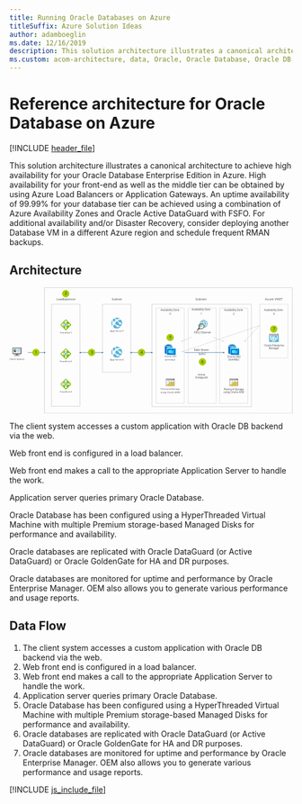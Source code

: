 ```yaml
---
title: Running Oracle Databases on Azure
titleSuffix: Azure Solution Ideas
author: adamboeglin
ms.date: 12/16/2019
description: This solution architecture illustrates a canonical architecture to achieve high availability for your Oracle Database Enterprise Edition in Azure.
ms.custom: acom-architecture, data, Oracle, Oracle Database, Oracle DB, Oracle on Azure, Oracle DB architecture, interactive-diagram, 'https://azure.microsoft.com/solutions/architecture/reference-architecture-for-oracle-database-on-azure/'
---
```

# Reference architecture for Oracle Database on Azure

[!INCLUDE [header_file](../header.md)]

This solution architecture illustrates a canonical architecture to achieve high availability for your Oracle Database Enterprise Edition in Azure. High availability for your front-end as well as the middle tier can be obtained by using Azure Load Balancers or Application Gateways. An uptime availability of 99.99% for your database tier can be achieved using a combination of Azure Availability Zones and Oracle Active DataGuard with FSFO. For additional availability and/or Disaster Recovery, consider deploying another Database VM in a different Azure region and schedule frequent RMAN backups.

## Architecture

<svg class="architecture-diagram" aria-labelledby="reference-architecture-for-oracle-database-on-azure" height="507" viewbox="0 0 1139 507"  xmlns="http://www.w3.org/2000/svg">
    <g transform="translate(-12 -11)" fill="none" fill-rule="evenodd" stroke="none" stroke-width="1">
        <path d="M0 533.821h1159.641V0H0z"/>
        <path stroke="#9F9F9F" stroke-linecap="round" d="M182.286 488.767h113.268V78.906H182.286zM387.21 352.096h113.268V78.906H387.21zM715.186 476.664v.5h-.5"/>
        <path d="M711.663 477.164H604.319" stroke="#9F9F9F" stroke-dasharray="1.008,3.024" stroke-linecap="round"/>
        <path stroke="#9F9F9F" stroke-linecap="round" d="M602.807 477.164h-.5v-.5"/>
        <path d="M602.307 473.673V96.307" stroke="#9F9F9F" stroke-dasharray="0.997,2.991" stroke-linecap="round"/>
        <path stroke="#9F9F9F" stroke-linecap="round" d="M602.307 94.812v-.5h.5"/>
        <path d="M605.831 94.312h107.343" stroke="#9F9F9F" stroke-dasharray="1.008,3.024" stroke-linecap="round"/>
        <path stroke="#9F9F9F" stroke-linecap="round" d="M714.686 94.312h.5v.5"/>
        <path d="M715.186 97.803v377.365" stroke="#9F9F9F" stroke-dasharray="0.997,2.991" stroke-linecap="round"/>
        <path stroke="#9F9F9F" stroke-linecap="round" d="M843.863 476.664v.5h-.5"/>
        <path d="M840.34 477.164H732.996" stroke="#9F9F9F" stroke-dasharray="1.008,3.024" stroke-linecap="round"/>
        <path stroke="#9F9F9F" stroke-linecap="round" d="M731.484 477.164h-.5v-.5"/>
        <path d="M730.984 473.673V96.307" stroke="#9F9F9F" stroke-dasharray="0.997,2.991" stroke-linecap="round"/>
        <path stroke="#9F9F9F" stroke-linecap="round" d="M730.984 94.812v-.5h.5"/>
        <path d="M734.508 94.312h107.344" stroke="#9F9F9F" stroke-dasharray="1.008,3.024" stroke-linecap="round"/>
        <path stroke="#9F9F9F" stroke-linecap="round" d="M843.363 94.312h.5v.5"/>
        <path d="M843.863 97.803V475.17" stroke="#9F9F9F" stroke-dasharray="0.997,2.991" stroke-linecap="round"/>
        <path stroke="#9F9F9F" stroke-linecap="round" d="M970.694 476.664v.5h-.5"/>
        <path d="M967.17 477.164H859.827" stroke="#9F9F9F" stroke-dasharray="1.008,3.024" stroke-linecap="round"/>
        <path stroke="#9F9F9F" stroke-linecap="round" d="M858.314 477.164h-.5v-.5"/>
        <path d="M857.814 473.673V96.307" stroke="#9F9F9F" stroke-dasharray="0.997,2.991" stroke-linecap="round"/>
        <path stroke="#9F9F9F" stroke-linecap="round" d="M857.814 94.812v-.5h.5"/>
        <path d="M861.339 94.312h107.344" stroke="#9F9F9F" stroke-dasharray="1.008,3.024" stroke-linecap="round"/>
        <path stroke="#9F9F9F" stroke-linecap="round" d="M970.194 94.312h.5v.5"/>
        <path d="M970.694 97.803v377.365" stroke="#9F9F9F" stroke-dasharray="0.997,2.991" stroke-linecap="round"/>
        <text fill="#525252" font-family="SegoeUI-Semibold, Segoe UI" font-size="9.745" font-weight="500">
            <tspan x="417.335" y="189.252">A</tspan><tspan letter-spacing="-.005" x="423.878" y="189.252">p</tspan><tspan x="429.745" y="189.252">p Se</tspan><tspan letter-spacing=".391" x="448.779" y="189.252">r</tspan><tspan letter-spacing="-.073" x="453.167" y="189.252">v</tspan><tspan x="457.962" y="189.252">er1</tspan>
        </text>
        <text fill="#525252" font-family="SegoeUI-Semibold, Segoe UI" font-size="9.745" font-weight="500">
            <tspan x="215.595" y="196.249">F</tspan><tspan letter-spacing="-.084" x="220.492" y="196.249">r</tspan><tspan x="223.929" y="196.249">o</tspan><tspan letter-spacing=".006" x="229.749" y="196.249">n</tspan><tspan x="235.441" y="196.249">t</tspan><tspan letter-spacing="-.005" x="238.962" y="196.249">E</tspan><tspan x="244.001" y="196.249">nd 1</tspan>
        </text>
        <text fill="#525252" font-family="SegoeUI-Semibold, Segoe UI" font-size="9.745" font-weight="500">
            <tspan x="214.855" y="312.249">F</tspan><tspan letter-spacing="-.084" x="219.751" y="312.249">r</tspan><tspan x="223.188" y="312.249">o</tspan><tspan letter-spacing=".006" x="229.008" y="312.249">n</tspan><tspan x="234.7" y="312.249">tEnd 2</tspan>
        </text>
        <text fill="#525252" font-family="SegoeUI-Semibold, Segoe UI" font-size="9.745" font-weight="500">
            <tspan x="12.423" y="302.25">Client </tspan><tspan letter-spacing="-.229" x="40.631" y="302.25">S</tspan><tspan x="45.475" y="302.25">ys</tspan><tspan letter-spacing="-.054" x="54.63" y="302.25">t</tspan><tspan x="58.041" y="302.25">em</tspan>
        </text>
        <text fill="#525252" font-family="SegoeUI-Semibold, Segoe UI" font-size="9.745" font-weight="500">
            <tspan x="214.855" y="433.248">F</tspan><tspan letter-spacing="-.084" x="219.751" y="433.248">r</tspan><tspan x="223.188" y="433.248">o</tspan><tspan letter-spacing=".006" x="229.008" y="433.248">n</tspan><tspan x="234.7" y="433.248">tEnd 3</tspan>
        </text>
        <text fill="#525252" font-family="SegoeUI-Semibold, Segoe UI" font-size="9.745" font-weight="500">
            <tspan x="416.594" y="303.985">A</tspan><tspan letter-spacing="-.005" x="423.137" y="303.985">pp</tspan><tspan x="434.871" y="303.985"> Se</tspan><tspan letter-spacing=".392" x="448.033" y="303.985">r</tspan><tspan letter-spacing="-.073" x="452.422" y="303.985">v</tspan><tspan x="457.217" y="303.985">er2</tspan>
        </text>
        <text fill="#525252" font-family="SegoeUI-Semibold, Segoe UI" font-size="9.745" font-weight="500">
            <tspan x="635.671" y="291.988">Oracle SB1</tspan>
        </text>
        <text fill="#525252" font-family="SegoeUI-Semibold, Segoe UI" font-size="9.745" font-weight="500">
            <tspan x="638.165" y="303.682">(prima</tspan><tspan letter-spacing=".392" x="667.145" y="303.682">r</tspan><tspan x="671.534" y="303.682">y)</tspan>
        </text>
        <text fill="#525252" font-family="SegoeUI-Semibold, Segoe UI" font-size="9.745" font-weight="500">
            <tspan x="620.439" y="423.2">P</tspan><tspan letter-spacing="-.085" x="626.135" y="423.2">r</tspan><tspan x="629.571" y="423.2">emium </tspan><tspan letter-spacing="-.277" x="662.923" y="423.2">S</tspan><tspan letter-spacing="-.054" x="667.672" y="423.2">t</tspan><tspan x="671.082" y="423.2">orage</tspan>
        </text>
        <text fill="#525252" font-family="SegoeUI-Semibold, Segoe UI" font-size="9.745" font-weight="500">
            <tspan x="619.464" y="434.895">usin</tspan><tspan letter-spacing="-.005" x="637.584" y="434.895">g</tspan><tspan x="643.452" y="434.895"> Oracle ASM</tspan>
        </text>
        <text fill="#525252" font-family="SegoeUI-Semibold, Segoe UI" font-size="10.234" font-weight="500" letter-spacing="-.274">
            <tspan x="755.148" y="266.944">R</tspan><tspan x="760.976" y="266.944">edo </tspan><tspan letter-spacing="-.292" x="781.504" y="266.944">S</tspan><tspan x="786.489" y="266.944">t</tspan><tspan letter-spacing="-.088" x="790.187" y="266.944">r</tspan><tspan x="793.797" y="266.944">eam</tspan>
        </text>
        <text fill="#525252" font-family="SegoeUI-Semibold, Segoe UI" font-size="10.234" font-weight="500">
            <tspan x="770.418" y="364.977">Acti</tspan><tspan letter-spacing="-.077" x="788.472" y="364.977">v</tspan><tspan x="793.508" y="364.977">e</tspan>
        </text>
        <text fill="#525252" font-family="SegoeUI-Semibold, Segoe UI" font-size="10.234" font-weight="500">
            <tspan x="760.184" y="377.258">Data</tspan><tspan letter-spacing="-.005" x="781.906" y="377.258">g</tspan><tspan x="788.067" y="377.258">ua</tspan><tspan letter-spacing="-.088" x="799.381" y="377.258">r</tspan><tspan x="802.991" y="377.258">d</tspan>
        </text>
        <text fill="#525252" font-family="SegoeUI-Semibold, Segoe UI" font-size="10.234" font-weight="500" letter-spacing="-.115">
            <tspan x="754.309" y="196.155">F</tspan><tspan x="759.217" y="196.155">SFQ O</tspan><tspan letter-spacing="-.005" x="788.215" y="196.155">b</tspan><tspan x="794.376" y="196.155">se</tspan><tspan letter-spacing=".41" x="804.226" y="196.155">r</tspan><tspan letter-spacing="-.077" x="808.834" y="196.155">v</tspan><tspan x="813.869" y="196.155">er</tspan>
        </text>
        <text fill="#525252" font-family="SegoeUI-Semibold, Segoe UI" font-size="10.234" font-weight="500">
            <tspan x="888.355" y="293.573">Oracle DB2</tspan>
        </text>
        <text fill="#525252" font-family="SegoeUI-Semibold, Segoe UI" font-size="10.234" font-weight="500">
            <tspan x="892.377" y="305.854">(stan</tspan><tspan letter-spacing="-.005" x="915.199" y="305.854">db</tspan><tspan x="927.522" y="305.854">y)</tspan>
        </text>
        <text fill="#525252" font-family="SegoeUI-Semibold, Segoe UI" font-size="10.234" font-weight="500">
            <tspan x="1036.126" y="247.806">Oracle En</tspan><tspan letter-spacing="-.056" x="1079.995" y="247.806">t</tspan><tspan x="1083.577" y="247.806">er</tspan><tspan letter-spacing="-.005" x="1092.802" y="247.806">p</tspan><tspan x="1098.963" y="247.806">rise</tspan>
        </text>
        <text fill="#525252" font-family="SegoeUI-Semibold, Segoe UI" font-size="10.234" font-weight="500">
            <tspan x="1054.977" y="260.087">Mana</tspan><tspan letter-spacing="-.005" x="1081.092" y="260.087">g</tspan><tspan x="1087.253" y="260.087">er</tspan>
        </text>
        <text fill="#525252" font-family="SegoeUI-Semibold, Segoe UI" font-size="10.234" font-weight="500">
            <tspan x="874.028" y="424.324">P</tspan><tspan letter-spacing="-.089" x="880.009" y="424.324">r</tspan><tspan x="883.618" y="424.324">emium </tspan><tspan letter-spacing="-.29" x="918.643" y="424.324">S</tspan><tspan letter-spacing="-.056" x="923.63" y="424.324">t</tspan><tspan x="927.212" y="424.324">ora</tspan><tspan letter-spacing="-.005" x="942.453" y="424.324">g</tspan><tspan x="948.614" y="424.324">e</tspan>
        </text>
        <text fill="#525252" font-family="SegoeUI-Semibold, Segoe UI" font-size="10.234" font-weight="500">
            <tspan x="873.004" y="436.605">usin</tspan><tspan letter-spacing="-.005" x="892.033" y="436.605">g</tspan><tspan x="898.195" y="436.605"> Oracle ASM</tspan>
        </text>
        <text fill="#525252" font-family="SegoeUI-Semibold, Segoe UI" font-size="10.234" font-weight="500">
            <tspan x="773.017" y="283.206">(sync)</tspan>
        </text>
        <text fill="#525252" font-family="SegoeUI-Semibold, Segoe UI" font-size="10.234" font-weight="500" letter-spacing="-.216">
            <tspan x="620.191" y="105.808">A</tspan><tspan letter-spacing="-.167" x="626.627" y="105.808">v</tspan><tspan x="631.482" y="105.808">aila</tspan><tspan letter-spacing="-.005" x="647.513" y="105.808">b</tspan><tspan x="653.674" y="105.808">ility Zone</tspan>
        </text>
        <text fill="#525252" font-family="SegoeUI-Semibold, Segoe UI" font-size="12.428" font-weight="500">
            <tspan x="423.919" y="62.433">S</tspan><tspan letter-spacing=".007" x="430.685" y="62.433">u</tspan><tspan letter-spacing="-.006" x="437.944" y="62.433">b</tspan><tspan x="445.426" y="62.433">net</tspan>
        </text>
        <text fill="#525252" font-family="SegoeUI-Semibold, Segoe UI" font-size="12.428" font-weight="500">
            <tspan x="201.33" y="62.433">L</tspan><tspan letter-spacing="-.144" x="207.405" y="62.433">o</tspan><tspan x="214.536" y="62.433">a</tspan><tspan letter-spacing="-.006" x="221.023" y="62.433">d</tspan><tspan letter-spacing="-.152" x="228.505" y="62.433">b</tspan><tspan x="235.696" y="62.433">alancer</tspan>
        </text>
        <text fill="#525252" font-family="SegoeUI-Semibold, Segoe UI" font-size="10.234" font-weight="500">
            <tspan x="655.906" y="121.608">0</tspan>
        </text>
        <text fill="#525252" font-family="SegoeUI-Semibold, Segoe UI" font-size="10.234" font-weight="500" letter-spacing="-.216">
            <tspan x="1037.157" y="105.807">A</tspan><tspan letter-spacing="-.167" x="1043.592" y="105.807">v</tspan><tspan x="1048.448" y="105.807">aila</tspan><tspan letter-spacing="-.005" x="1064.478" y="105.807">b</tspan><tspan x="1070.64" y="105.807">ility Zone</tspan>
        </text>
        <text fill="#525252" font-family="SegoeUI-Semibold, Segoe UI" font-size="10.234" font-weight="500">
            <tspan x="1072.884" y="121.608">0</tspan>
        </text>
        <text fill="#525252" font-family="SegoeUI-Semibold, Segoe UI" font-size="10.234" font-weight="500" letter-spacing="-.216">
            <tspan x="745.107" y="104.63">A</tspan><tspan letter-spacing="-.167" x="751.542" y="104.63">v</tspan><tspan x="756.397" y="104.63">aila</tspan><tspan letter-spacing="-.005" x="772.428" y="104.63">b</tspan><tspan x="778.589" y="104.63">ility Zone</tspan>
        </text>
        <text fill="#525252" font-family="SegoeUI-Semibold, Segoe UI" font-size="13.313" font-weight="500">
            <tspan x="760.044" y="61.877">Subnet</tspan>
        </text>
        <text fill="#525252" font-family="SegoeUI-Semibold, Segoe UI" font-size="13.313" font-weight="500">
            <tspan x="1039.983" y="61.877">Azu</tspan><tspan letter-spacing="-.114" x="1062.871" y="61.877">r</tspan><tspan x="1067.567" y="61.877">e VN</tspan><tspan letter-spacing=".06" x="1097.054" y="61.877">E</tspan><tspan x="1104.07" y="61.877">T</tspan>
        </text>
        <text fill="#525252" font-family="SegoeUI-Semibold, Segoe UI" font-size="10.234" font-weight="500">
            <tspan x="780.783" y="121.608">1</tspan>
        </text>
        <text fill="#525252" font-family="SegoeUI-Semibold, Segoe UI" font-size="10.234" font-weight="500" letter-spacing="-.216">
            <tspan x="875.684" y="105.807">A</tspan><tspan letter-spacing="-.167" x="882.119" y="105.807">v</tspan><tspan x="886.975" y="105.807">aila</tspan><tspan letter-spacing="-.005" x="903.005" y="105.807">b</tspan><tspan x="909.167" y="105.807">ility Zone</tspan>
        </text>
        <text fill="#525252" font-family="SegoeUI-Semibold, Segoe UI" font-size="10.234" font-weight="500">
            <tspan x="911.411" y="121.608">2</tspan>
        </text>
        <path d="M443.942 176.213c11.863 0 21.481-9.712 21.481-21.69 0-11.982-9.618-21.693-21.48-21.693-11.865 0-21.482 9.711-21.482 21.692 0 11.98 9.617 21.691 21.481 21.691" fill="#FFF"/>
        <path d="M429.83 148.73c1.159-.421 2.422-.526 3.58-.21.21-.316.527-.527.737-.843 2-2.105 4.107-3.896 6.002-5.16-2.316-2.421-4.317-4.843-5.791-7.37-1.263.632-2.527 1.368-3.685 2.21-.843.738-1.58 1.37-2.317 2.212-.316 1.685-.421 5.055 1.474 9.16M443.202 140.622c5.897-3.159 11.055-3.159 14.425-2.737-3.896-3.265-8.844-4.95-13.793-4.95-2.212 0-4.423.316-6.635 1.053a189.443 189.443 0 006.002 6.634M426.882 158.838c-1.79-2.422-1.79-5.58 0-7.897-1.474-3.58-1.369-6.529-.842-8.634-4.95 7.265-5.16 17.057.105 24.534.105-2.21.421-4.738 1.263-7.477-.21-.104-.316-.315-.526-.526M447.203 144.728c2.527 2.527 4.95 4.844 7.16 6.739 2.001-1.158 4.528-.632 6.002 1.158 1.053 1.37 1.16 3.054.632 4.423 1.685 1.369 2.843 2.21 3.685 2.843 1.685-6.212.527-13.162-3.685-18.638-.105-.105-.21-.21-.21-.315-.422.105-5.897-.316-13.584 3.79M459.523 159.258c-2 1.58-4.949 1.16-6.529-.842-1.053-1.474-1.158-3.264-.526-4.844-2.738-2.106-5.58-4.528-8.319-6.95l-.21-.21.21.21c-1.79 1.158-3.685 2.74-5.686 4.53l-.737.736c1.053 2.105.948 4.633-.316 6.528.422.316.737.632 1.158.947 2.001 1.581 4.002 2.844 5.792 3.897 1.895-1.158 4.317-.843 5.686.947.421.527.632 1.158.737 1.685 5.37 1.58 9.266 1.053 10.635.737 1.053-1.474 1.79-3.054 2.422-4.738-.842-.527-2.21-1.474-4.317-2.948.21.105.105.211 0 .315M449.522 170.315c-1.896 1.475-4.528 1.053-6.002-.842-.632-.948-.948-2.001-.842-3.054-2.106-1.053-4.212-2.317-6.318-4.001-.632-.527-1.159-.948-1.79-1.474-.948.42-2 .526-3.054.526-1.474 3.896-1.685 7.477-1.474 9.793 3.896 3.264 8.845 4.948 13.794 4.948 4.633 0 9.161-1.473 13.057-4.421l1.895-1.58c-2.21 0-5.054-.105-8.318-.842-.21.21-.527.632-.948.947" fill="#59B3D8"/>
        <path d="M443.942 292.9c11.863 0 21.481-9.711 21.481-21.69 0-11.981-9.618-21.692-21.48-21.692-11.865 0-21.482 9.71-21.482 21.692 0 11.979 9.617 21.69 21.481 21.69" fill="#FFF"/>
        <path d="M429.83 265.417c1.159-.42 2.422-.526 3.58-.21.21-.316.527-.527.737-.843 2-2.106 4.107-3.896 6.002-5.16-2.316-2.422-4.317-4.844-5.791-7.37-1.263.632-2.527 1.368-3.685 2.211-.843.737-1.58 1.37-2.317 2.211-.316 1.685-.421 5.055 1.474 9.161M443.202 257.31c5.897-3.16 11.055-3.16 14.425-2.738-3.896-3.264-8.844-4.95-13.793-4.95-2.212 0-4.423.317-6.635 1.054a189.443 189.443 0 006.002 6.634M426.882 275.526c-1.79-2.422-1.79-5.58 0-7.897-1.474-3.581-1.369-6.53-.842-8.634-4.95 7.265-5.16 17.057.105 24.534.105-2.211.421-4.738 1.263-7.477-.21-.104-.316-.315-.526-.526M447.203 261.415c2.527 2.527 4.95 4.844 7.16 6.74 2.001-1.159 4.528-.633 6.002 1.157 1.053 1.37 1.16 3.054.632 4.423 1.685 1.37 2.843 2.211 3.685 2.843 1.685-6.212.527-13.162-3.685-18.638-.105-.105-.21-.21-.21-.315-.422.104-5.897-.316-13.584 3.79M459.523 275.946c-2 1.58-4.949 1.158-6.529-.842-1.053-1.474-1.158-3.264-.526-4.844-2.738-2.106-5.58-4.528-8.319-6.95l-.21-.21.21.21c-1.79 1.158-3.685 2.739-5.686 4.529l-.737.737c1.053 2.105.948 4.633-.316 6.528.422.316.737.632 1.158.947 2.001 1.58 4.002 2.843 5.792 3.897 1.895-1.158 4.317-.843 5.686.947.421.527.632 1.158.737 1.685 5.37 1.58 9.266 1.053 10.635.737 1.053-1.474 1.79-3.054 2.422-4.738-.842-.527-2.21-1.475-4.317-2.948.21.105.105.21 0 .315M449.522 287.002c-1.896 1.475-4.528 1.053-6.002-.842-.632-.948-.948-2-.842-3.054-2.106-1.053-4.212-2.317-6.318-4-.632-.528-1.159-.949-1.79-1.475-.948.421-2 .526-3.054.526-1.474 3.896-1.685 7.476-1.474 9.793 3.896 3.264 8.845 4.948 13.794 4.948 4.633 0 9.161-1.473 13.057-4.42l1.895-1.58c-2.21 0-5.054-.107-8.318-.843-.21.21-.527.632-.948.947" fill="#59B3D8"/>
        <path d="M643.108 407.809h32.062c.71 0 1.35-.498 1.35-1.351v-23.531l-33.625-.568.213 25.45z" fill="#A0A1A2"/>
        <path d="M643.676 397.999h8.957v-5.403h-8.957v5.403zm10.663-7.322v-5.403h8.957v1.564l3.626-3.91h-25.948v23.531c0 .711.711 1.351 1.351 1.351h1.493l2.345-2.56h-2.487v-5.402h7.535l3.128-3.342v-3.91h3.626l1.777-1.919h-5.403z" fill="#BABBBC"/>
        <path d="M675.167 377.525h-4.408l-5.047 5.402h10.806v-4.051c0-.711-.498-1.351-1.35-1.351" fill="#7A7A7A"/>
        <path d="M671.97 377.525h-29.646c-.639 0-1.35.64-1.35 1.35v4.052h25.948l5.047-5.402z" fill="#9E9E9E"/>
        <path d="M640.974 406.46c0 .71.498 1.35 1.35 1.35-.64 0-1.35-.64-1.35-1.35" fill="#A0A1A2"/>
        <path d="M642.324 377.525c-.852 0-1.35.64-1.35 1.35 0-.71.71-1.35 1.35-1.35" fill="#7A7A7A"/>
        <path fill="#FFF" d="M663.297 390.677v-3.839l-3.555 3.84zM654.339 385.273v5.403h5.403l3.554-3.84v-1.563z"/>
        <path fill="#FCD116" d="M654.339 398h8.957v-5.403h-5.332l-3.625 3.91z"/>
        <path fill="#FADC6A" d="M654.339 396.507l3.625-3.91h-3.625z"/>
        <path fill="#FFF" d="M643.675 398h8.958v-5.403h-8.958z"/>
        <path fill="#FCD116" d="M652.632 405.25v-5.402h-1.422l-5.047 5.402z"/>
        <path fill="#FADC6A" d="M643.676 405.25h2.488l5.048-5.402h-7.536z"/>
        <path fill="#FCD116" d="M665.001 397.998h8.958v-5.403h-8.958z"/>
        <path fill="#FFF" d="M665.001 390.677h8.958v-5.402h-8.958zM643.675 398h8.958v-5.403h-8.958z"/>
        <path fill="#FCD116" d="M654.339 405.25h8.957v-5.402h-8.957zM665.001 405.25h8.958v-5.402h-8.958z"/>
        <path fill="#FFF" d="M643.675 390.676h8.958v-5.403h-8.958z"/>
        <path d="M898.615 407.809h32.062c.71 0 1.35-.498 1.35-1.351v-23.531l-33.625-.568.213 25.45z" fill="#A0A1A2"/>
        <path d="M899.182 397.999h8.957v-5.403h-8.957v5.403zm10.664-7.322v-5.403h8.958v1.564l3.625-3.91h-25.948v23.531c0 .711.711 1.351 1.351 1.351h1.493l2.346-2.56h-2.489v-5.402h7.536l3.128-3.342v-3.91h3.625l1.778-1.919h-5.403z" fill="#BABBBC"/>
        <path d="M930.675 377.525h-4.408l-5.047 5.402h10.806v-4.051c0-.711-.498-1.351-1.351-1.351" fill="#7A7A7A"/>
        <path d="M927.476 377.525h-29.645c-.639 0-1.35.64-1.35 1.35v4.052h25.947l5.048-5.402z" fill="#9E9E9E"/>
        <path d="M896.481 406.46c0 .71.497 1.35 1.351 1.35-.64 0-1.35-.64-1.35-1.35" fill="#A0A1A2"/>
        <path d="M897.832 377.525c-.854 0-1.351.64-1.351 1.35 0-.71.71-1.35 1.35-1.35" fill="#7A7A7A"/>
        <path fill="#FFF" d="M918.803 390.677v-3.839l-3.554 3.84zM909.846 385.273v5.403h5.403l3.553-3.84v-1.563z"/>
        <path fill="#FCD116" d="M909.846 398h8.957v-5.403h-5.332l-3.625 3.91z"/>
        <path fill="#FADC6A" d="M909.846 396.507l3.625-3.91h-3.625z"/>
        <path fill="#FFF" d="M899.182 398h8.958v-5.403h-8.958z"/>
        <path fill="#FCD116" d="M908.14 405.25v-5.402h-1.423l-5.048 5.402z"/>
        <path fill="#FADC6A" d="M899.182 405.25h2.488l5.048-5.402h-7.536z"/>
        <path fill="#FCD116" d="M920.509 397.998h8.957v-5.403h-8.957z"/>
        <path fill="#FFF" d="M920.509 390.677h8.957v-5.402h-8.957zM899.182 398h8.958v-5.403h-8.958z"/>
        <path fill="#FCD116" d="M909.846 405.25h8.957v-5.402h-8.957zM920.509 405.25h8.957v-5.402h-8.957z"/>
        <path fill="#FFF" d="M899.182 390.676h8.958v-5.403h-8.958z"/>
        <path d="M1059.406 230.955h34.371c.863 0 1.569-.714 1.569-1.585v-24.568h-11.99l-23.95 26.153z" fill="#59B4D9"/>
        <path d="M1056.11 204.802V229.37c0 .871.705 1.585 1.568 1.585h1.727l23.951-26.153h-27.247z" fill="#59B4D9"/>
        <path d="M1056.11 204.802V229.37c0 .871.705 1.585 1.568 1.585h1.727l23.951-26.153h-27.247z" fill="#7DC3DF"/>
        <path fill="#A0A1A2" d="M1083.573 204.565h-27.464v.238h27.247z"/>
        <path d="M1090.636 200.125c0-.95-.707-1.664-1.648-1.664-.942 0-1.649.713-1.649 1.664v16.723h-3.216c-.313-1.903-1.256-3.726-2.668-5.232-1.883-1.9-4.316-2.93-6.985-2.93a9.812 9.812 0 00-6.983 2.93c-.628.635-.628 1.665 0 2.378.627.634 1.647.634 2.353 0 1.257-1.267 2.904-1.902 4.63-1.902 1.727 0 3.375.714 4.63 1.902 2.59 2.615 2.59 6.816 0 9.352-1.255 1.268-2.902 1.902-4.63 1.902-1.726 0-3.373-.713-4.63-1.902-.627-.634-1.646-.634-2.352 0-.629.633-.629 1.665 0 2.378 1.881 1.902 4.314 2.932 6.982 2.932 2.59 0 5.101-1.03 6.985-2.932 1.57-1.585 2.433-3.488 2.745-5.548h4.788c.941 0 1.648-.713 1.648-1.664v-18.387z" fill="#FFF"/>
        <path d="M1074.471 214.55c-1.569 0-2.903.95-3.53 2.298h-6.828v-16.723c0-.95-.706-1.664-1.648-1.664-.863 0-1.569.792-1.569 1.664v18.387c0 .951.706 1.664 1.647 1.664h8.475c.628 1.348 1.962 2.3 3.531 2.3 2.197 0 3.924-1.745 3.924-3.964-.078-2.22-1.883-3.963-4.002-3.963" fill="#FFF"/>
        <path d="M1093.774 197.194h-3.452l-6.967 7.608h11.988v-6.023a1.58 1.58 0 00-1.569-1.585" fill="#A0A1A2"/>
        <path d="M1057.678 197.194c-.863 0-1.569.713-1.569 1.585v6.023h27.248l6.967-7.608h-32.646z" fill="#B3B4B5"/>
        <path d="M907.503 253.484v-8.946h-15.031v29.619c0 2.056 3.102 3.869 7.697 4.836v-25.51h7.334z" fill="#0072C6"/>
        <path fill="#2D88CB" d="M907.745 244.537h-.242v8.946h15.555v-8.946z"/>
        <path d="M923.057 244.536c0 3.023-6.85 5.563-15.272 5.563-8.423 0-15.314-2.418-15.314-5.563 0-3.022 6.851-5.561 15.273-5.561s15.313 2.54 15.313 5.561" fill="#FFF"/>
        <path d="M919.956 244.294c0 1.975-5.48 3.627-12.17 3.627-6.69 0-12.17-1.652-12.17-3.627 0-2.056 5.48-3.708 12.17-3.708 6.69 0 12.17 1.652 12.17 3.708" fill="#0072C6"/>
        <path d="M917.415 246.51c1.652-.645 2.538-1.41 2.538-2.216 0-2.055-5.48-3.708-12.17-3.708-6.69 0-12.21 1.653-12.21 3.708 0 .806.967 1.653 2.539 2.216 2.216-.887 5.722-1.41 9.63-1.41 3.95-.04 7.456.523 9.673 1.41" fill="#2D88CB"/>
        <path fill="#0078D4" d="M901.542 282.133h34.495v-26.557h-34.495z"/>
        <path fill="#50E6FF" d="M901.542 258.441h34.495v-3.587h-34.495zM922.816 266.055v-2.539H906.98v11.445h6.286l3.87 3.99c.08.08.282 0 .241-.162l-.524-3.869h1.975a6.141 6.141 0 01-.766-2.941c.04-2.902 2.055-5.32 4.755-5.924"/>
        <path d="M925.356 267.062v-.443c-.322-.081-.726-.081-1.128-.081-3.022 0-5.56 2.459-5.56 5.56a5.522 5.522 0 005.56 5.563c.564 0 1.168-.081 1.692-.283l-2.82-2.74.806-1.491h1.49c.564 0 1.048-.483 1.048-1.048 0-.564-.484-1.048-1.048-1.048h-4.674l2.418-2.66v1.21h2.216a2.485 2.485 0 012.498 2.498 2.51 2.51 0 01-2.498 2.498l2.015 1.975a5.494 5.494 0 002.297-4.473 5.448 5.448 0 00-1.652-3.91h-1.693c-.524-.12-.967-.563-.967-1.127" fill="#50E6FF"/>
        <path d="M926.722 267.103c-.16 0-.24-.04-.28-.161-.042-.041-.042-.081-.042-.202 0-.201.162-.323.322-.323.202 0 .322.162.322.323 0 .16-.12.323-.322.363zm4.192-5.642l-2.942 2.942h-1.53a.534.534 0 00-.525.523v2.056c0 .282.242.523.524.523h2.015a.532.532 0 00.524-.523v-1.975h.322l.483-.483v-.565l.163-.161h.563l.322-.322v-.644l.444-.444h.402v-.968h-.765v.04z" fill="#50E6FF"/>
        <path d="M926.722 267.103c-.04-.04-.2-.08-.281-.161.04.08.12.16.281.16" fill="#50E6FF"/>
        <path d="M651.995 253.484v-8.946h-15.03v29.619c0 2.056 3.102 3.869 7.696 4.836v-25.51h7.334z" fill="#0072C6"/>
        <path fill="#2D88CB" d="M652.238 244.537h-.242v8.946h15.555v-8.946z"/>
        <path d="M667.55 244.536c0 3.023-6.85 5.563-15.272 5.563s-15.313-2.418-15.313-5.563c0-3.022 6.85-5.561 15.273-5.561 8.422 0 15.313 2.54 15.313 5.561" fill="#FFF"/>
        <path d="M664.449 244.294c0 1.975-5.48 3.627-12.17 3.627-6.689 0-12.17-1.652-12.17-3.627 0-2.056 5.481-3.708 12.17-3.708 6.69 0 12.17 1.652 12.17 3.708" fill="#0072C6"/>
        <path d="M661.908 246.51c1.651-.645 2.538-1.41 2.538-2.216 0-2.055-5.48-3.708-12.17-3.708-6.69 0-12.21 1.653-12.21 3.708 0 .806.966 1.653 2.538 2.216 2.217-.887 5.722-1.41 9.632-1.41 3.95-.04 7.456.523 9.672 1.41" fill="#2D88CB"/>
        <path fill="#0078D4" d="M646.035 282.133h34.495v-26.557h-34.495z"/>
        <path fill="#50E6FF" d="M646.035 258.441h34.495v-3.587h-34.495zM667.31 266.055v-2.539h-15.838v11.445h6.286l3.87 3.99c.08.08.281 0 .241-.162l-.524-3.869h1.974a6.152 6.152 0 01-.765-2.941c.04-2.902 2.055-5.32 4.755-5.924"/>
        <path d="M669.849 267.062v-.443c-.322-.081-.725-.081-1.128-.081-3.022 0-5.561 2.459-5.561 5.56a5.522 5.522 0 005.56 5.563c.565 0 1.17-.081 1.693-.283l-2.82-2.74.805-1.491h1.492c.563 0 1.047-.483 1.047-1.048 0-.564-.484-1.048-1.047-1.048h-4.675l2.418-2.66v1.21h2.216a2.485 2.485 0 012.499 2.498 2.51 2.51 0 01-2.5 2.498l2.016 1.975a5.494 5.494 0 002.297-4.473 5.448 5.448 0 00-1.652-3.91h-1.693c-.524-.12-.967-.563-.967-1.127" fill="#50E6FF"/>
        <path d="M671.216 267.103c-.161 0-.242-.04-.282-.161-.04-.041-.04-.081-.04-.202 0-.201.16-.323.322-.323.202 0 .322.162.322.323 0 .16-.12.323-.322.363zm4.19-5.642l-2.94 2.942h-1.532a.534.534 0 00-.524.523v2.056c0 .282.242.523.524.523h2.015a.533.533 0 00.524-.523v-1.975h.322l.484-.483v-.565l.16-.161h.565l.322-.322v-.644l.444-.444h.403v-.968h-.766v.04z" fill="#50E6FF"/>
        <path d="M671.215 267.103c-.04-.04-.2-.08-.282-.161.04.08.121.16.282.16" fill="#50E6FF"/>
        <path d="M793.298 142.97a14.606 14.606 0 00-14.577 14.228 11.133 11.133 0 0116.165 8.105 11.144 11.144 0 01-1.09 6.833 14.59 14.59 0 009.743-24.991 14.581 14.581 0 00-10.241-4.176" fill="#FFF"/>
        <path d="M794.135 172.766c3.174-2.782 6.559-7.194 6.559-15.191 0-7.998-3.331-12.584-6.59-15.211l-1.32 1.297c3.049 2.458 5.87 5.849 5.87 13.915 0 8.096-2.916 11.325-5.898 13.935l1.379 1.255z" fill="#3898C5"/>
        <path fill="#3898C5" d="M779.661 158.482h27.444v-1.829h-27.444zM793.385 150.728c-4.501 0-8.566-1.256-10.993-3.126l-1.098 1.098c2.707 2.174 7.108 3.595 12.09 3.595 4.984 0 9.386-1.421 12.092-3.596l-1.098-1.097c-2.426 1.87-6.491 3.126-10.993 3.126"/>
        <path d="M775.183 172.313l-8.637 8.636a2.44 2.44 0 003.451 3.451l8.641-8.631-3.455-3.456z" fill="#7A7B7B"/>
        <path d="M771.795 175.702a12.106 12.106 0 003.454 3.454l2.259-2.26-3.455-3.45-2.258 2.256z" fill="#1D1D1D"/>
        <path d="M783.645 174.753a7.772 7.772 0 007.772-7.773 7.772 7.772 0 10-15.544 0 7.772 7.772 0 007.772 7.773" fill="#FFF"/>
        <path d="M783.885 176.567a9.5 9.5 0 100-19 9.5 9.5 0 000 19" fill="#FFF"/>
        <path d="M788.135 156.768c.186-7.484 2.908-10.734 5.85-13.107l-1.32-1.297c-3.057 2.466-6.18 6.663-6.551 13.783.693.142 1.369.35 2.02.62M794.201 162.866c.207.514.376 1.043.505 1.582 3.967.219 7.483 1.394 9.675 3.079l1.096-1.097c-2.556-2.055-6.632-3.42-11.276-3.564" fill="#3898C5"/>
        <path d="M793.386 142.106a15.483 15.483 0 00-10.925 4.533 15.487 15.487 0 00-4.534 10.927c0 .03.005.062.005.095a11.013 11.013 0 011.983-.995 13.507 13.507 0 0126.678-1.957 13.498 13.498 0 01-.56 7.605 13.5 13.5 0 01-11.748 8.724c-.264.69-.596 1.353-.993 1.978.032 0 .063.005.094.005a15.46 15.46 0 100-30.92v.005z" fill="#3898C5"/>
        <path fill="#7FBA00" d="M782.66 172.248l-1.786-5.275-1.371 2.705h-2.53v-1.356h1.677l2.476-4.876 1.524 4.504 2.181-6.51 1.786 5.264 1.669-3.183h2.505v1.372h-1.721l-2.709 5.338-1.526-4.498z"/>
        <path d="M777.4 170.08c0-5.615 3.912-9.5 9.5-9.5a9.44 9.44 0 014.76 1.29 9.488 9.488 0 00-11.272-4.236 9.488 9.488 0 00-6.36 10.225 9.467 9.467 0 001.516 4.034 9.485 9.485 0 003.143 2.948 9.444 9.444 0 01-1.287-4.762" fill="#3898C5"/>
        <path d="M783.886 175.963a8.897 8.897 0 01-8.725-10.63 8.897 8.897 0 0117.621 1.733 8.896 8.896 0 01-8.896 8.895v.002zm0-20.902a12.001 12.001 0 00-11.774 14.346 12.002 12.002 0 0016.368 8.75 11.997 11.997 0 005.387-4.422 12.008 12.008 0 00-1.492-15.159 12.007 12.007 0 00-8.49-3.515z" fill="#7A7B7B"/>
        <path fill="#EBEBEB" d="M26.191 277.002h31.382v-22.419H26.191z"/>
        <path d="M47.42 279.248H37.61c1.179 4.194-.404 4.796-7.34 4.796v2.195h23.585v-2.195c-6.936 0-7.617-.6-6.436-4.796" fill="#7A7A7A"/>
        <path d="M57.922 252.685h.015H25.99h31.932z" fill="#707070"/>
        <path d="M57.942 252.686l-3.282 2.796h2.623v20.97h-27.25l-3.285 2.797H57.92c1.083 0 2.18-.966 2.18-2.051v-22.444c0-1.088-1.082-2.054-2.158-2.068" fill="#3E3E3E"/>
        <path d="M24.029 277.199v-22.443V277.2c0 1.086.875 2.053 1.959 2.053h.76v-.001h-.76c-1.084 0-1.96-.967-1.96-2.052" fill="#FFF"/>
        <path d="M26.762 276.452v-20.97H54.66l3.283-2.797H25.988c-.466 0-.889.188-1.226.48a2.131 2.131 0 00-.733 1.59v22.442c0 1.086.875 2.053 1.96 2.053h.758l3.285-2.798h-3.27z" fill="#707070"/>
        <path fill="#9FA0A1" d="M30.274 286.24h23.584v-2.197H30.274z"/>
        <path d="M42.577 254.206a.515.515 0 01-.512.517.513.513 0 01-.511-.517.512.512 0 111.023 0" fill="#B7D332"/>
        <path fill="#0078D4" d="M44.027 261.703h10.687v-.728H44.027zM44.027 265.72h10.687v-.728H44.027zM44.027 269.738h10.687v-.728H44.027z"/>
        <path d="M29.241 265.325c0 3.329 2.677 6.026 5.98 6.026a5.92 5.92 0 003.733-1.322l-3.733-4.704h-5.98z" fill="#3C3C41"/>
        <path d="M35.22 265.325l3.733-4.702a5.92 5.92 0 00-3.733-1.323c-3.302 0-5.979 2.697-5.979 6.025h5.98z" fill="#75757A"/>
        <path d="M38.946 260.622l-3.733 4.703v.001l3.733 4.703a6.03 6.03 0 002.246-4.704 6.03 6.03 0 00-2.246-4.703" fill="#50E6FF"/>
        <path d="M238.921 182.52a3.836 3.836 0 01-2.734-1.132l-17.093-17.092a3.89 3.89 0 01-1.132-2.734c0-1.018.412-2.014 1.132-2.732l17.093-17.092a3.835 3.835 0 012.734-1.134c1.032 0 2.003.402 2.733 1.134l17.091 17.092a3.824 3.824 0 011.133 2.732 3.833 3.833 0 01-1.134 2.736l-17.09 17.09a3.836 3.836 0 01-2.733 1.133" fill="#7FBA00"/>
        <path d="M234.512 161.278a4.413 4.413 0 014.409-4.407c.447 0 .87.087 1.278.21l6.777-10.022-5.321-5.321a3.84 3.84 0 00-2.733-1.134 3.836 3.836 0 00-2.733 1.134l-17.094 17.092a3.885 3.885 0 00-1.133 2.732c0 .354.067.698.16 1.036.066.233.151.457.26.675.184.373.415.726.713 1.024l9.678 9.677 6.727-9.948a4.366 4.366 0 01-.988-2.748" fill="#9EC84B"/>
        <path d="M256.2 161.278l-5.544-5.543v3.914l-5.882-.006a6.104 6.104 0 00-4.179-4.208v-5.608h3.869l-5.544-5.544-5.543 5.544h3.865v5.607a6.106 6.106 0 00-4.175 4.198l-5.885-.004v-3.871l-5.543 5.543 5.543 5.543v-3.914l5.888.006a6.097 6.097 0 004.173 4.188v3.886c-.838.61-2.12 1.894-2.12 3.387 0 2.08 1.704 3.773 3.785 3.773a3.785 3.785 0 003.78-3.773c0-1.476-1.254-2.744-2.093-3.364v-3.91a6.102 6.102 0 004.172-4.176l5.888.005v3.87l5.544-5.543z" fill="#FFF"/>
        <path d="M238.918 156.87a4.414 4.414 0 00-4.408 4.407 4.413 4.413 0 004.408 4.409 4.412 4.412 0 004.408-4.409 4.412 4.412 0 00-4.408-4.406" fill="#59B4D9"/>
        <path d="M234.51 161.278c0 1.044.38 1.99.989 2.747l4.698-6.943a4.37 4.37 0 00-1.278-.211 4.413 4.413 0 00-4.408 4.407" fill="#59B4D9"/>
        <path d="M234.51 161.278c0 1.044.38 1.99.989 2.747l4.698-6.943a4.37 4.37 0 00-1.278-.211 4.413 4.413 0 00-4.408 4.407" fill="#83C6DF"/>
        <path d="M238.921 299.116a3.836 3.836 0 01-2.734-1.133l-17.093-17.092a3.888 3.888 0 01-1.132-2.734c0-1.018.412-2.013 1.132-2.732l17.093-17.092a3.839 3.839 0 012.734-1.134c1.032 0 2.003.403 2.733 1.134l17.091 17.092a3.824 3.824 0 011.133 2.732 3.833 3.833 0 01-1.134 2.736l-17.09 17.09a3.836 3.836 0 01-2.733 1.133" fill="#7FBA00"/>
        <path d="M234.512 277.872a4.413 4.413 0 014.409-4.407c.447 0 .87.087 1.278.211l6.777-10.023-5.321-5.32a3.84 3.84 0 00-2.733-1.135 3.836 3.836 0 00-2.733 1.134l-17.094 17.092a3.885 3.885 0 00-1.133 2.732c0 .354.067.7.16 1.036.066.233.151.457.26.675.184.374.415.726.713 1.024l9.678 9.677 6.727-9.948a4.366 4.366 0 01-.988-2.748" fill="#9EC84B"/>
        <path d="M256.2 277.872l-5.544-5.543v3.914l-5.882-.006a6.104 6.104 0 00-4.179-4.208v-5.608h3.869l-5.544-5.544-5.543 5.544h3.865v5.607a6.106 6.106 0 00-4.175 4.198l-5.885-.004v-3.87l-5.543 5.542 5.543 5.543v-3.913l5.888.005a6.097 6.097 0 004.173 4.188v3.886c-.838.611-2.12 1.894-2.12 3.387 0 2.08 1.704 3.773 3.785 3.773a3.785 3.785 0 003.78-3.773c0-1.476-1.254-2.744-2.093-3.364v-3.909a6.102 6.102 0 004.172-4.177l5.888.005v3.871l5.544-5.544z" fill="#FFF"/>
        <path d="M238.918 273.465a4.414 4.414 0 00-4.408 4.407 4.413 4.413 0 004.408 4.408 4.412 4.412 0 004.408-4.408 4.412 4.412 0 00-4.408-4.407" fill="#59B4D9"/>
        <path d="M234.51 277.872c0 1.044.38 1.991.989 2.747l4.698-6.943a4.37 4.37 0 00-1.278-.21 4.413 4.413 0 00-4.408 4.406" fill="#59B4D9"/>
        <path d="M234.51 277.872c0 1.044.38 1.991.989 2.747l4.698-6.943a4.37 4.37 0 00-1.278-.21 4.413 4.413 0 00-4.408 4.406" fill="#83C6DF"/>
        <path d="M238.921 420.722a3.833 3.833 0 01-2.734-1.134l-17.093-17.092a3.886 3.886 0 01-1.132-2.733c0-1.018.412-2.014 1.132-2.733l17.093-17.091a3.835 3.835 0 012.734-1.134c1.032 0 2.003.402 2.733 1.134l17.091 17.091a3.828 3.828 0 011.133 2.733 3.833 3.833 0 01-1.134 2.735l-17.09 17.09a3.832 3.832 0 01-2.733 1.134" fill="#7FBA00"/>
        <path d="M234.512 399.479a4.413 4.413 0 014.409-4.408c.447 0 .87.088 1.278.212l6.777-10.023-5.321-5.321a3.84 3.84 0 00-2.733-1.134 3.836 3.836 0 00-2.733 1.134l-17.094 17.09a3.889 3.889 0 00-1.133 2.734c0 .353.067.698.16 1.035.066.234.151.458.26.675.184.374.415.727.713 1.024l9.678 9.677 6.727-9.948a4.361 4.361 0 01-.988-2.747" fill="#9EC84B"/>
        <path d="M256.2 399.479l-5.544-5.543v3.913l-5.882-.005a6.102 6.102 0 00-4.179-4.208v-5.608h3.869l-5.544-5.544-5.543 5.544h3.865v5.607a6.104 6.104 0 00-4.175 4.198l-5.885-.004v-3.872l-5.543 5.543 5.543 5.543v-3.913l5.888.005a6.097 6.097 0 004.173 4.189v3.886c-.838.61-2.12 1.893-2.12 3.387 0 2.08 1.704 3.773 3.785 3.773a3.785 3.785 0 003.78-3.773c0-1.477-1.254-2.745-2.093-3.364v-3.91a6.101 6.101 0 004.172-4.177l5.888.006v3.87l5.544-5.543z" fill="#FFF"/>
        <path d="M238.918 395.07a4.414 4.414 0 00-4.408 4.409 4.413 4.413 0 004.408 4.408 4.412 4.412 0 004.408-4.408 4.412 4.412 0 00-4.408-4.408" fill="#59B4D9"/>
        <path d="M234.51 399.479c0 1.044.38 1.99.989 2.747l4.698-6.943a4.37 4.37 0 00-1.278-.212 4.413 4.413 0 00-4.408 4.408" fill="#59B4D9"/>
        <path d="M234.51 399.479c0 1.044.38 1.99.989 2.747l4.698-6.943a4.37 4.37 0 00-1.278-.212 4.413 4.413 0 00-4.408 4.408" fill="#83C6DF"/>
        <path d="M297.705 272.895h87.73" stroke="#185A97" stroke-width="1.5"/>
        <path fill="#185A97" d="M298.687 276.25l-5.81-3.355 5.81-3.355zM384.28 269.54l5.809 3.354-5.81 3.355z"/>
        <path d="M707.382 226.796l38.05-15.787" stroke="#CBCBCB" stroke-linecap="round" stroke-width="1.5"/>
        <path fill="#CBCBCB" d="M709.576 229.517l-6.652-.867 4.076-5.328z"/>
        <path d="M869.776 226.796l-38.049-15.787" stroke="#CBCBCB" stroke-linecap="round" stroke-width="1.5"/>
        <path fill="#CBCBCB" d="M867.583 229.517l6.65-.867-4.075-5.328z"/>
        <path d="M960.235 225.927L1018.5 164.5" stroke="#CBCBCB" stroke-linecap="round" stroke-width="1.5"/>
        <path fill="#CBCBCB" d="M958.49 222.855l-1.317 6.577 6.355-2.146z"/>
        <path d="M709.471 268.915l308.957-104.526" stroke="#CBCBCB" stroke-linecap="round" stroke-width="1.5"/>
        <path fill="#CBCBCB" d="M709.06 265.445l-4.03 5.362 6.658.81z"/>
        <path d="M718.038 272.895h155.124" stroke="#185A97" stroke-linecap="round" stroke-width="1.5"/>
        <path fill="#185A97" d="M872.008 269.54l5.809 3.354-5.81 3.355z"/>
        <path stroke="#9F9F9F" stroke-linecap="round" d="M586.258 490.433h399.457V78.906H586.258zM1132.168 294.686v.5h-.5"/>
        <path d="M1128.643 295.186H1021.3" stroke="#9F9F9F" stroke-dasharray="1.008,3.024" stroke-linecap="round"/>
        <path stroke="#9F9F9F" stroke-linecap="round" d="M1019.788 295.186h-.5v-.5"/>
        <path d="M1019.288 291.682V80.908" stroke="#9F9F9F" stroke-dasharray="1.001,3.004" stroke-linecap="round"/>
        <path stroke="#9F9F9F" stroke-linecap="round" d="M1019.288 79.406v-.5h.5"/>
        <path d="M1022.811 78.906h107.344" stroke="#9F9F9F" stroke-dasharray="1.008,3.024" stroke-linecap="round"/>
        <path stroke="#9F9F9F" stroke-linecap="round" d="M1131.668 78.906h.5v.5"/>
        <path d="M1132.168 82.41v210.774" stroke="#9F9F9F" stroke-dasharray="1.001,3.004" stroke-linecap="round"/>
        <path stroke="#9F9F9F" stroke-linecap="round" d="M153.878 516.867h996.013V12.331H153.878z"/>
        <path d="M502.577 272.895h81.412" stroke="#185A97" stroke-width="1.5"/>
        <path fill="#185A97" d="M503.559 276.25l-5.81-3.355 5.81-3.355zM582.834 269.54l5.809 3.354-5.81 3.355z"/>
        <path d="M86.146 272.895h66.35" stroke="#185A97" stroke-width="1.5"/>
        <path fill="#185A97" d="M151.343 269.54l5.809 3.354-5.81 3.355z"/>
        <a class="architecture-tooltip-trigger" href="#">
            <circle cx="118.5" cy="272.5" fill="#A5CE00" r="14.5"/>
            <text fill="#303030" font-family="SegoeUI, Segoe UI" font-size="15" transform="translate(114.491 278)">
                1
            </text>
        </a>
        <a class="architecture-tooltip-trigger" href="#">
            <circle cx="238.5" cy="36.5" fill="#A5CE00" r="14.5"/>
            <text fill="#303030" font-family="SegoeUI, Segoe UI" font-size="15" transform="translate(234.491 41)">
                2
            </text>
        </a>
        <a class="architecture-tooltip-trigger" href="#">
            <circle cx="342.5" cy="272.5" fill="#A5CE00" r="14.5"/>
            <text fill="#303030" font-family="SegoeUI, Segoe UI" font-size="15" transform="translate(339.491 277)">
                3
            </text>
        </a>
        <a class="architecture-tooltip-trigger" href="#">
            <circle cx="543.5" cy="272.5" fill="#A5CE00" r="14.5"/>
            <text fill="#303030" font-family="SegoeUI, Segoe UI" font-size="15" transform="translate(539.491 277)">
                4
            </text>
        </a>
        <a class="architecture-tooltip-trigger" href="#">
            <circle cx="658.5" cy="212.5" fill="#A5CE00" r="14.5"/>
            <text fill="#303030" font-family="SegoeUI, Segoe UI" font-size="15" transform="translate(654.491 217)">
                5
            </text>
        </a>
        <a class="architecture-tooltip-trigger" href="#">
            <circle cx="788.5" cy="310.5" fill="#A5CE00" r="14.5"/>
            <text fill="#303030" font-family="SegoeUI, Segoe UI" font-size="15" transform="translate(784.491 315)">
                6
            </text>
        </a>
        <a class="architecture-tooltip-trigger" href="#">
            <circle cx="1075.5" cy="178.5" fill="#A5CE00" r="14.5"/>
            <text fill="#303030" font-family="SegoeUI, Segoe UI" font-size="15" transform="translate(1072.491 183)">
                7
            </text>
        </a>
    </g>
</svg>

<div class="architecture-tooltip-content" id="architecture-tooltip-1">
<p>The client system accesses a custom application with Oracle DB backend via the web.</p>
</div>
<div class="architecture-tooltip-content" id="architecture-tooltip-2">
<p>Web front end is configured in a load balancer.</p>
</div>
<div class="architecture-tooltip-content" id="architecture-tooltip-3">
<p>Web front end makes a call to the appropriate Application Server to handle the work.</p>
</div>
<div class="architecture-tooltip-content" id="architecture-tooltip-4">
<p>Application server queries primary Oracle Database.</p>
</div>
<div class="architecture-tooltip-content" id="architecture-tooltip-5">
<p>Oracle Database has been configured using a HyperThreaded Virtual Machine with multiple Premium storage-based Managed Disks for performance and availability.</p>
</div>
<div class="architecture-tooltip-content" id="architecture-tooltip-6">
<p>Oracle databases are replicated with Oracle DataGuard (or Active DataGuard) or Oracle GoldenGate for HA and DR purposes.</p>
</div>
<div class="architecture-tooltip-content" id="architecture-tooltip-7">
<p>Oracle databases are monitored for uptime and performance by Oracle Enterprise Manager. OEM also allows you to generate various performance and usage reports.</p>
</div>

## Data Flow

1. The client system accesses a custom application with Oracle DB backend via the web.
1. Web front end is configured in a load balancer.
1. Web front end makes a call to the appropriate Application Server to handle the work.
1. Application server queries primary Oracle Database.
1. Oracle Database has been configured using a HyperThreaded Virtual Machine with multiple Premium storage-based Managed Disks for performance and availability.
1. Oracle databases are replicated with Oracle DataGuard (or Active DataGuard) or Oracle GoldenGate for HA and DR purposes.
1. Oracle databases are monitored for uptime and performance by Oracle Enterprise Manager. OEM also allows you to generate various performance and usage reports.


[!INCLUDE [js_include_file](../../_js/index.md)]

